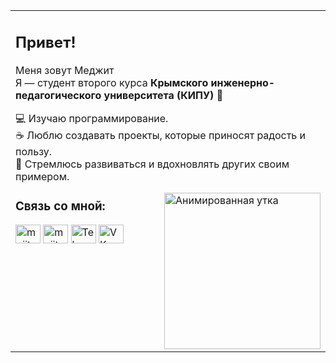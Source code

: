 <p align="center">
  <table>
    <tr>
      <td style="vertical-align: top; width: 60%; text-align: left;">

  ##  Привет!

  Меня зовут Меджит   
  Я — студент второго курса 
  **Крымского инженерно-педагогического университета (КИПУ)** 🏫  

  💻 Изучаю программирование.  
  ☕ Люблю создавать проекты, которые приносят радость и пользу.  
  🚀 Стремлюсь развиваться и вдохновлять других своим примером.

<img align="right" src="https://i.gifer.com/XOsX.gif" alt="Анимированная утка" width="250"/>
</p>



<h3 align="left">Связь со мной:</h3>
<p align="left">
<a href="https://instagram.com/mejit_098" target="blank"><img align="center" src="https://raw.githubusercontent.com/rahuldkjain/github-profile-readme-generator/master/src/images/icons/Social/instagram.svg" alt="mejit_098" height="30" width="40" /></a>
<a href="https://discord.gg/mejitseyt" target="blank"><img align="center" src="https://raw.githubusercontent.com/rahuldkjain/github-profile-readme-generator/master/src/images/icons/Social/discord.svg" alt="mejitseyt" height="30" width="40" /></a>
<a href="https://t.me/mejit98" target="blank">
<img align="center" src="https://cdn.jsdelivr.net/gh/simple-icons/simple-icons/icons/telegram.svg" alt="Telegram" height="30" width="40" style="fill:#0088cc;" /></a>
<a href="https://vk.com/id589851040" target="blank">
<img align="center" src="https://cdn.jsdelivr.net/gh/simple-icons/simple-icons/icons/vk.svg" alt="VK" height="30" width="40" style="fill:#4c75a3;" /></a>
</p>

